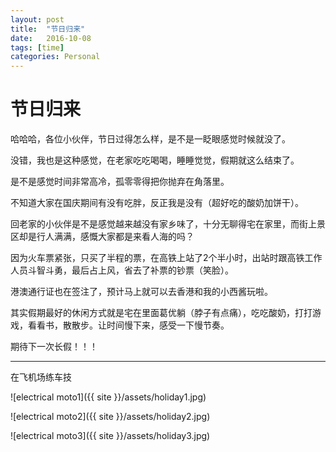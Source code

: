 ```yaml
---
layout: post
title:  "节日归来"
date:   2016-10-08
tags: [time]
categories: Personal
---
```


# 节日归来

哈哈哈，各位小伙伴，节日过得怎么样，是不是一眨眼感觉时候就没了。

没错，我也是这种感觉，在老家吃吃喝喝，睡睡觉觉，假期就这么结束了。

是不是感觉时间非常高冷，孤零零得把你抛弃在角落里。

不知道大家在国庆期间有没有吃胖，反正我是没有（超好吃的酸奶加饼干）。

回老家的小伙伴是不是感觉越来越没有家乡味了，十分无聊得宅在家里，而街上景区却是行人满满，感慨大家都是来看人海的吗？

因为火车票紧张，只买了半程的票，在高铁上站了2个半小时，出站时跟高铁工作人员斗智斗勇，最后占上风，省去了补票的钞票（笑脸）。

港澳通行证也在签注了，预计马上就可以去香港和我的小西酱玩啦。

其实假期最好的休闲方式就是宅在里面葛优躺（脖子有点痛），吃吃酸奶，打打游戏，看看书，散散步。让时间慢下来，感受一下慢节奏。

期待下一次长假！！！

---

在飞机场练车技

![electrical moto1]({{ site }}/assets/holiday1.jpg)

![electrical moto2]({{ site }}/assets/holiday2.jpg)

![electrical moto3]({{ site }}/assets/holiday3.jpg)
